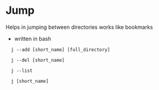 # Jump

Helps in jumping between directories
works like bookmarks
* written in bash

```
  j --add [short_name] [full_directory]

  j --del [short_name]

  j --list 

  j [short_name]

